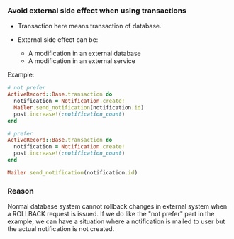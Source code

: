 ### Avoid external side effect when using transactions

- Transaction here means transaction of database.

- External side effect can be:

  + A modification in an external database
  + A modification in an external service

Example:

```ruby
# not prefer
ActiveRecord::Base.transaction do
  notification = Notification.create!
  Mailer.send_notification(notification.id)
  post.increase!(:notification_count)
end

# prefer
ActiveRecord::Base.transaction do
  notification = Notification.create!
  post.increase!(:notification_count)
end

Mailer.send_notification(notification.id)
```

### Reason

Normal database system cannot rollback changes in external system when a
ROLLBACK request is issued. If we do like the "not prefer" part in the example, we
can have a situation where a notification is mailed to user but the actual
notification is not created.

